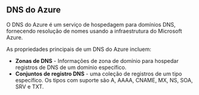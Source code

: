 ## DNS do Azure

O DNS do Azure é um serviço de hospedagem para domínios DNS, fornecendo resolução de nomes usando a infraestrutura do Microsoft Azure.

As propriedades principais de um DNS do Azure incluem:

- **Zonas de DNS** - Informações de zona de domínio para hospedar registros de DNS de um domínio específico.
- **Conjuntos de registro DNS** - uma coleção de registros de um tipo específico. Os tipos com suporte são A, AAAA, CNAME, MX, NS, SOA, SRV e TXT.

<!---HONumber=Sept15_HO4-->